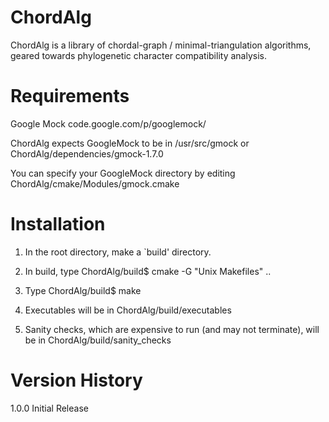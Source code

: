 ChordAlg
========
ChordAlg is a library of chordal-graph / minimal-triangulation algorithms,
geared towards phylogenetic character compatibility analysis.

Requirements
============
Google Mock
    code.google.com/p/googlemock/

ChordAlg expects GoogleMock to be in
    /usr/src/gmock
or 
    ChordAlg/dependencies/gmock-1.7.0

You can specify your GoogleMock directory by editing
    ChordAlg/cmake/Modules/gmock.cmake

Installation
============
1) In the root directory, make a `build' directory.

2) In build, type
    ChordAlg/build$ cmake -G "Unix Makefiles" ..

3) Type
    ChordAlg/build$ make

4) Executables will be in
    ChordAlg/build/executables

5) Sanity checks, which are expensive to run (and may not terminate), will be in
    ChordAlg/build/sanity_checks

Version History
===============
1.0.0 Initial Release
